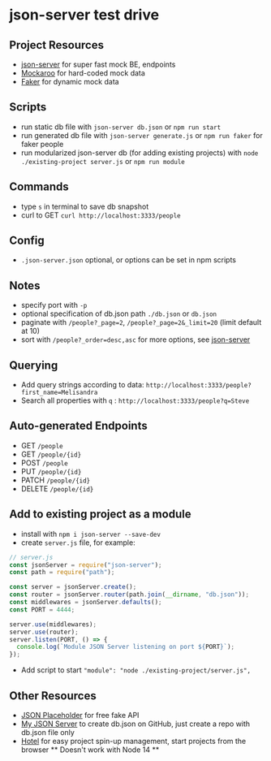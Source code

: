 # json-server test drive

## Project Resources

- [json-server](https://github.com/typicode/json-server) for super fast mock BE, endpoints
- [Mockaroo](https://mockaroo.com/) for hard-coded mock data
- [Faker](https://github.com/marak/Faker.js/) for dynamic mock data

## Scripts

- run static db file with `json-server db.json` or `npm run start`
- run generated db file with `json-server generate.js` or `npm run faker` for faker people
- run modularized json-server db (for adding existing projects) with `node ./existing-project server.js` or `npm run module`

## Commands

- type `s` in terminal to save db snapshot
- curl to GET `curl http://localhost:3333/people`

## Config

- `.json-server.json` optional, or options can be set in npm scripts

## Notes

- specify port with `-p`
- optional specification of db.json path `./db.json` or `db.json`
- paginate with `/people?_page=2`, `/people?_page=2&_limit=20` (limit default at 10)
- sort with `/people?_order=desc,asc`
  for more options, see [json-server](https://github.com/typicode/json-server)

## Querying

- Add query strings according to data: `http://localhost:3333/people?first_name=Melisandra`
- Search all properties with `q` : `http://localhost:3333/people?q=Steve`

## Auto-generated Endpoints

- GET `/people`
- GET `/people/{id}`
- POST `/people`
- PUT `/people/{id}`
- PATCH `/people/{id}`
- DELETE `/people/{id}`

## Add to existing project as a module

- install with `npm i json-server --save-dev`
- create `server.js` file, for example:

```js
// server.js
const jsonServer = require("json-server");
const path = require("path");

const server = jsonServer.create();
const router = jsonServer.router(path.join(__dirname, "db.json"));
const middlewares = jsonServer.defaults();
const PORT = 4444;

server.use(middlewares);
server.use(router);
server.listen(PORT, () => {
  console.log(`Module JSON Server listening on port ${PORT}`);
});
```

- Add script to start `"module": "node ./existing-project/server.js",`

## Other Resources

- [JSON Placeholder](https://jsonplaceholder.typicode.com/) for free fake API
- [My JSON Server](https://my-json-server.typicode.com/) to create db.json on GitHub, just create a repo with db.json file only
- [Hotel](https://github.com/typicode/hotel) for easy project spin-up management, start projects from the browser ** Doesn't work with Node 14 **
